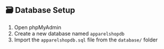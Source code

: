 ## 🗃 Database Setup

1. Open phpMyAdmin
2. Create a new database named `apparelshopdb`
3. Import the `apparelshopdb.sql` file from the `database/` folder
